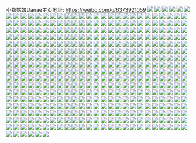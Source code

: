 小郑姑娘Danae主页地址: https://weibo.com/u/6373921059 
![](https://wx4.sinaimg.cn/mw2000/006Xmk2nly1h94altnnk6j30sx1fen6v.jpg) 
![](https://wx4.sinaimg.cn/mw2000/006Xmk2nly1h94altxwboj31hc0u07ed.jpg) 
![](https://wx4.sinaimg.cn/mw2000/006Xmk2nly1h94am2ehm4j30u0140n7c.jpg) 
![](https://wx4.sinaimg.cn/mw2000/006Xmk2nly1h9021t7dh3j31400u0aiu.jpg) 
![](https://wx4.sinaimg.cn/mw2000/006Xmk2nly1h9021td1xvj312i0mkq83.jpg) 
![](https://wx4.sinaimg.cn/mw2000/006Xmk2nly1h9021squ26j30zt0qgwjo.jpg) 
![](https://wx4.sinaimg.cn/mw2000/006Xmk2nly1h9021tl89nj31cp0t8tm7.jpg) 
![](https://wx4.sinaimg.cn/mw2000/006Xmk2nly1h9021ts7t2j30zp0sdn6p.jpg) 
![](https://wx4.sinaimg.cn/mw2000/006Xmk2nly1h901y9jbvuj30pd0q6q6w.jpg) 
![](https://wx4.sinaimg.cn/mw2000/006Xmk2nly1h8yqkj5pebj31910u0n2t.jpg) 
![](https://wx4.sinaimg.cn/mw2000/006Xmk2nly1h8utqzl8t6j31400u00x4.jpg) 
![](https://wx4.sinaimg.cn/mw2000/006Xmk2nly1h8utqzq8xkj31400u0djc.jpg) 
![](https://wx4.sinaimg.cn/mw2000/006Xmk2nly1h8utqzd5dfj30u0140qdk.jpg) 
![](https://wx4.sinaimg.cn/mw2000/006Xmk2nly1h8utqzwhbkj310r0rwjxy.jpg) 
![](https://wx4.sinaimg.cn/mw2000/006Xmk2nly1h8utr080r6j30wm0tywka.jpg) 
![](https://wx4.sinaimg.cn/mw2000/006Xmk2nly1h8utrb387yj30sy1fg45k.jpg) 
![](https://wx4.sinaimg.cn/mw2000/006Xmk2nly1h8r0ta6knwj31400u0ti8.jpg) 
![](https://wx4.sinaimg.cn/mw2000/006Xmk2nly1h8r0u1zl2cj313z0u0q8d.jpg) 
![](https://wx4.sinaimg.cn/mw2000/006Xmk2nly1h8r0u9dymfj31400u0wl6.jpg) 
![](https://wx4.sinaimg.cn/mw2000/006Xmk2nly1h8r0tolgvdj31400u0wn5.jpg) 
![](https://wx4.sinaimg.cn/mw2000/006Xmk2nly1h8iqrb5ibbj30u01sxgrs.jpg) 
![](https://wx4.sinaimg.cn/mw2000/006Xmk2nly1h8iag3qyisj31400u0dmu.jpg) 
![](https://wx4.sinaimg.cn/mw2000/006Xmk2nly1h8iajh0xfjj31400u07bp.jpg) 
![](https://wx4.sinaimg.cn/mw2000/006Xmk2nly1h8iag4amqhj30u0140n2l.jpg) 
![](https://wx4.sinaimg.cn/mw2000/006Xmk2nly1h8iajgqoe7j313z0u045m.jpg) 
![](https://wx4.sinaimg.cn/mw2000/006Xmk2nly1h8iajh6pijj30u01400y2.jpg) 
![](https://wx4.sinaimg.cn/mw2000/006Xmk2nly1h8iajhcxn3j31400u0n5f.jpg) 
![](https://wx4.sinaimg.cn/mw2000/006Xmk2nly1h8glauq04xj31400u0gqw.jpg) 
![](https://wx4.sinaimg.cn/mw2000/006Xmk2nly1h8glav8drcj31400u0q9a.jpg) 
![](https://wx4.sinaimg.cn/mw2000/006Xmk2nly1h8glaux42sj31400u0dnq.jpg) 
![](https://wx4.sinaimg.cn/mw2000/006Xmk2nly1h8glauic0pj30u0193tkz.jpg) 
![](https://wx4.sinaimg.cn/mw2000/006Xmk2nly1h8glavhopqj31400u07bj.jpg) 
![](https://wx4.sinaimg.cn/mw2000/006Xmk2nly1h8glbpg3zij31400u07ac.jpg) 
![](https://wx4.sinaimg.cn/mw2000/006Xmk2nly1h8glbp7rghj31400u0n5f.jpg) 
![](https://wx4.sinaimg.cn/mw2000/006Xmk2ngy1h8aqdbasabj30u014nam7.jpg) 
![](https://wx4.sinaimg.cn/mw2000/006Xmk2ngy1h8aqd9u7qvj30u017vn6f.jpg) 
![](https://wx4.sinaimg.cn/mw2000/006Xmk2ngy1h8aqd8qp2cj30u013bjyn.jpg) 
![](https://wx4.sinaimg.cn/mw2000/006Xmk2ngy1h8aqdapgevj30u017xka9.jpg) 
![](https://wx4.sinaimg.cn/mw2000/006Xmk2ngy1h8aqd9anlqj30u0169tkh.jpg) 
![](https://wx4.sinaimg.cn/mw2000/006Xmk2ngy1h89lmpacbrj31400u0wmv.jpg) 
![](https://wx4.sinaimg.cn/mw2000/006Xmk2ngy1h89lmq5ri0j30u0140qaj.jpg) 
![](https://wx4.sinaimg.cn/mw2000/006Xmk2ngy1h89lvk0g7zj31400u0n61.jpg) 
![](https://wx4.sinaimg.cn/mw2000/006Xmk2ngy1h89lvjcjevj31400u0guy.jpg) 
![](https://wx4.sinaimg.cn/mw2000/006Xmk2ngy1h89lvko01oj30u0140q87.jpg) 
![](https://wx4.sinaimg.cn/mw2000/006Xmk2ngy1h89lvlaf2vj31400u0teu.jpg) 
![](https://wx4.sinaimg.cn/mw2000/006Xmk2ngy1h89lmoe5qrj31400u0guu.jpg) 
![](https://wx4.sinaimg.cn/mw2000/006Xmk2ngy1h89lvzu1gfj30u01sxqfr.jpg) 
![](https://wx4.sinaimg.cn/mw2000/006Xmk2ngy1h89lvluer4j31400u0tee.jpg) 
![](https://wx4.sinaimg.cn/mw2000/006Xmk2nly1h848qx4zo3j31400u0tkf.jpg) 
![](https://wx4.sinaimg.cn/mw2000/006Xmk2nly1h848psfqyxj31400u0169.jpg) 
![](https://wx4.sinaimg.cn/mw2000/006Xmk2nly1h848iyoibcj30u218cdl2.jpg) 
![](https://wx4.sinaimg.cn/mw2000/006Xmk2nly1h848kpvdbaj30u0140wmm.jpg) 
![](https://wx4.sinaimg.cn/mw2000/006Xmk2nly1h848mh1b4oj31400u011l.jpg) 
![](https://wx4.sinaimg.cn/mw2000/006Xmk2nly1h848p1uv96j30u00yy13n.jpg) 
![](https://wx4.sinaimg.cn/mw2000/006Xmk2nly1h848oj0qz8j30u0140gyt.jpg) 
![](https://wx4.sinaimg.cn/mw2000/006Xmk2nly1h848psmyuoj30u01hctnv.jpg) 
![](https://wx4.sinaimg.cn/mw2000/006Xmk2nly1h835jxq68yj30u0140qeb.jpg) 
![](https://wx4.sinaimg.cn/mw2000/006Xmk2nly1h835n6tzmej31400u0dri.jpg) 
![](https://wx4.sinaimg.cn/mw2000/006Xmk2nly1h835n6j8h9j30u01407f7.jpg) 
![](https://wx4.sinaimg.cn/mw2000/006Xmk2nly1h835n7cyusj30u0140n8q.jpg) 
![](https://wx4.sinaimg.cn/mw2000/006Xmk2nly1h835pf0g8nj30u01sxjy9.jpg) 
![](https://wx4.sinaimg.cn/mw2000/006Xmk2nly1h82522xe4bj31400u0qb8.jpg) 
![](https://wx4.sinaimg.cn/mw2000/006Xmk2nly1h82523g6byj31400u047p.jpg) 
![](https://wx4.sinaimg.cn/mw2000/006Xmk2nly1h81idutsg9j33402c0b2e.jpg) 
![](https://wx4.sinaimg.cn/mw2000/006Xmk2nly1h81idwuh7qj32c0340qv7.jpg) 
![](https://wx4.sinaimg.cn/mw2000/006Xmk2nly1h81idyvzwmj32b035sb2b.jpg) 
![](https://wx4.sinaimg.cn/mw2000/006Xmk2nly1h81ie0lb4tj320c2xtqv6.jpg) 
![](https://wx4.sinaimg.cn/mw2000/006Xmk2nly1h7srfmp974j30k00zk424.jpg) 
![](https://wx4.sinaimg.cn/mw2000/006Xmk2nly1h7srh9ni2kj30qx12ddjt.jpg) 
![](https://wx4.sinaimg.cn/mw2000/006Xmk2nly1h7srhnxck0j31400u0106.jpg) 
![](https://wx4.sinaimg.cn/mw2000/006Xmk2nly1h7sriteo15j30tt0xwguw.jpg) 
![](https://wx4.sinaimg.cn/mw2000/006Xmk2nly1h7lthmrwq0j31840yndr3.jpg) 
![](https://wx4.sinaimg.cn/mw2000/006Xmk2nly1h7lthpf11qj31pe1nmqv6.jpg) 
![](https://wx4.sinaimg.cn/mw2000/006Xmk2nly1h7lthm9auaj30t51fun6y.jpg) 
![](https://wx4.sinaimg.cn/mw2000/006Xmk2nly1h5qu98jvxnj31be0zkwkd.jpg) 
![](https://wx4.sinaimg.cn/mw2000/006Xmk2nly1h5qu92nw40j30ox0win5s.jpg) 
![](https://wx4.sinaimg.cn/mw2000/006Xmk2nly1h5mp00wluwj30sg2hd7wh.jpg) 
![](https://wx4.sinaimg.cn/mw2000/006Xmk2nly1h5736ui3y6j321j2bk7wi.jpg) 
![](https://wx4.sinaimg.cn/mw2000/006Xmk2nly1h5736yei7sj32bc334x6q.jpg) 
![](https://wx4.sinaimg.cn/mw2000/006Xmk2nly1h5736z7vyfj31w02iokjl.jpg) 
![](https://wx4.sinaimg.cn/mw2000/006Xmk2nly1h5736wf9v3j32801o0b2a.jpg) 
![](https://wx4.sinaimg.cn/mw2000/006Xmk2nly1h5418oai55j30u0140n79.jpg) 
![](https://wx4.sinaimg.cn/mw2000/006Xmk2nly1h32al8jea7j31o02yokjl.jpg) 
![](https://wx4.sinaimg.cn/mw2000/006Xmk2nly1h1uydtqtwgj30u011g7fq.jpg) 
![](https://wx4.sinaimg.cn/mw2000/006Xmk2nly1h1mq7va61cj30wi1yc4qp.jpg) 
![](https://wx4.sinaimg.cn/mw2000/006Xmk2nly1h1mq7xygluj30wi1yc1gn.jpg) 
![](https://wx4.sinaimg.cn/mw2000/006Xmk2nly1h1mq7wknzmj33402c0npf.jpg) 
![](https://wx4.sinaimg.cn/mw2000/006Xmk2nly1h0e8f9vjwsj30u01hckeo.jpg) 
![](https://wx4.sinaimg.cn/mw2000/006Xmk2nly1gz3x4opj9kj32bz1qznpd.jpg) 
![](https://wx4.sinaimg.cn/mw2000/006Xmk2nly1gz3x4rf5onj32bz1qzx6p.jpg) 
![](https://wx4.sinaimg.cn/mw2000/006Xmk2nly1gx92jaw0joj31400u0gue.jpg) 
![](https://wx4.sinaimg.cn/mw2000/006Xmk2nly1gx0bj9uvfij31400u0k2w.jpg) 
![](https://wx4.sinaimg.cn/mw2000/006Xmk2nly1gw5zllnd0tj30u014011y.jpg) 
![](https://wx4.sinaimg.cn/mw2000/006Xmk2nly1gv6q06vt7uj60qo1qwn3p02.jpg) 
![](https://wx4.sinaimg.cn/mw2000/006Xmk2nly1gv3a7juqchj62tc2401kz02.jpg) 
![](https://wx4.sinaimg.cn/mw2000/006Xmk2nly1gu5f7ybbizj32tc20n7wh.jpg) 
![](https://wx4.sinaimg.cn/mw2000/006Xmk2nly1gtv11c2sx1j30u0190jv7.jpg) 
![](https://wx4.sinaimg.cn/mw2000/006Xmk2nly1gtv11cwd2tj30u0190teb.jpg) 
![](https://wx4.sinaimg.cn/mw2000/006Xmk2nly1gtv11dkhw7j30u0190tbh.jpg) 
![](https://wx4.sinaimg.cn/mw2000/006Xmk2nly1gtv11e92n6j30u01900w4.jpg) 
![](https://wx4.sinaimg.cn/mw2000/006Xmk2nly1gthu9g1b5zj31400u043x.jpg) 
![](https://wx4.sinaimg.cn/mw2000/006Xmk2nly1gt5isdrvd5j31hc0on0y0.jpg) 
![](https://wx4.sinaimg.cn/mw2000/006Xmk2nly1gt1ohcmaefj32o03k07wk.jpg) 
![](https://wx4.sinaimg.cn/mw2000/006Xmk2nly1gt1oh78umsj30u01t0gp7.jpg) 
![](https://wx4.sinaimg.cn/mw2000/006Xmk2nly1gt1oh6w24yj31400u00ve.jpg) 
![](https://wx4.sinaimg.cn/mw2000/006Xmk2nly1gt1oh6j2i2j31400u042p.jpg) 
![](https://wx4.sinaimg.cn/mw2000/006Xmk2nly1gt0zal594ej32tc2401kx.jpg) 
![](https://wx4.sinaimg.cn/mw2000/006Xmk2nly1gt0zak0zfsj31400u0woi.jpg) 
![](https://wx4.sinaimg.cn/mw2000/006Xmk2nly1gt0zaj6tycj32tc240npd.jpg) 
![](https://wx4.sinaimg.cn/mw2000/006Xmk2nly1gt0zah4u6pj32tc2401ky.jpg) 
![](https://wx4.sinaimg.cn/mw2000/006Xmk2nly1gs31bw4q6pj30nd0v444r.jpg) 
![](https://wx4.sinaimg.cn/mw2000/006Xmk2nly1grvnwummvij30u0140tep.jpg) 
![](https://wx4.sinaimg.cn/mw2000/006Xmk2nly1grrgvd4ifpj32tc240b2b.jpg) 
![](https://wx4.sinaimg.cn/mw2000/006Xmk2nly1grrgvgrb44j32tc240e82.jpg) 
![](https://wx4.sinaimg.cn/mw2000/006Xmk2nly1grrgveo66gj32tc2404qq.jpg) 
![](https://wx4.sinaimg.cn/mw2000/006Xmk2nly1grrgvj929lj32tc240x6p.jpg) 
![](https://wx4.sinaimg.cn/mw2000/006Xmk2nly1groxv0vi7wj30wy0skgnn.jpg) 
![](https://wx4.sinaimg.cn/mw2000/006Xmk2nly1grhkletojhj31400u0afa.jpg) 
![](https://wx4.sinaimg.cn/mw2000/006Xmk2nly1grhklfhwulj31400u07cm.jpg) 
![](https://wx4.sinaimg.cn/mw2000/006Xmk2nly1grhklg9c7ij31400u0ail.jpg) 
![](https://wx4.sinaimg.cn/mw2000/006Xmk2nly1grhklhagylj31400u0q9b.jpg) 
![](https://wx4.sinaimg.cn/mw2000/006Xmk2nly1grhkligbijj31400u0ahp.jpg) 
![](https://wx4.sinaimg.cn/mw2000/006Xmk2nly1grhkljni5ij31400u0na6.jpg) 
![](https://wx4.sinaimg.cn/mw2000/006Xmk2nly1grhklkhb92j31400u0q69.jpg) 
![](https://wx4.sinaimg.cn/mw2000/006Xmk2nly1grhkllj88qj31400u00zz.jpg) 
![](https://wx4.sinaimg.cn/mw2000/006Xmk2nly1grhklmg8fzj30u01400yj.jpg) 
![](https://wx4.sinaimg.cn/mw2000/006Xmk2nly1gqwnln1692j314p0u0di8.jpg) 
![](https://wx4.sinaimg.cn/mw2000/006Xmk2nly1gqwnlm47htj31400u07e5.jpg) 
![](https://wx4.sinaimg.cn/mw2000/006Xmk2nly1gqwnlnfk4oj31400u0aeg.jpg) 
![](https://wx4.sinaimg.cn/mw2000/006Xmk2nly1gqwnlnuh7kj31kd0u0n7y.jpg) 
![](https://wx4.sinaimg.cn/mw2000/006Xmk2nly1gqwnlmq5jlj31400u0tk7.jpg) 
![](https://wx4.sinaimg.cn/mw2000/006Xmk2nly1gqwnloxb7gj31400u0q6z.jpg) 
![](https://wx4.sinaimg.cn/mw2000/006Xmk2nly1gqwnlo5fwzj31js0rytfz.jpg) 
![](https://wx4.sinaimg.cn/mw2000/006Xmk2nly1gqwnlpok7cj31400u0qde.jpg) 
![](https://wx4.sinaimg.cn/mw2000/006Xmk2nly1gqwnlogrkkj316o0u0nd3.jpg) 
![](https://wx4.sinaimg.cn/mw2000/006Xmk2nly1gqr39zzcm9j32402tc7wi.jpg) 
![](https://wx4.sinaimg.cn/mw2000/006Xmk2nly1gqfvne3a8ej31900u041v.jpg) 
![](https://wx4.sinaimg.cn/mw2000/006Xmk2nly1gqfvnfydybj31900u041r.jpg) 
![](https://wx4.sinaimg.cn/mw2000/006Xmk2nly1gqfvnhrzh0j31900u00wt.jpg) 
![](https://wx4.sinaimg.cn/mw2000/006Xmk2nly1gqfvnjec9lj31900u0q76.jpg) 
![](https://wx4.sinaimg.cn/mw2000/006Xmk2nly1gqfvnl4ecxj31900u0n1x.jpg) 
![](https://wx4.sinaimg.cn/mw2000/006Xmk2nly1gqfvnmj1lzj31900u0wij.jpg) 
![](https://wx4.sinaimg.cn/mw2000/006Xmk2nly1gqfvo0049oj31900u0n1g.jpg) 
![](https://wx4.sinaimg.cn/mw2000/006Xmk2nly1gqfvnnzcgwj31900u0427.jpg) 
![](https://wx4.sinaimg.cn/mw2000/006Xmk2nly1gqfvnpmzddj31900u0gpe.jpg) 
![](https://wx4.sinaimg.cn/mw2000/006Xmk2nly1gq6tdnygcxj31400u0dj2.jpg) 
![](https://wx4.sinaimg.cn/mw2000/006Xmk2nly1gpnj82055wj32402tcqv9.jpg) 
![](https://wx4.sinaimg.cn/mw2000/006Xmk2nly1gowc25ybgkj30u0140k4m.jpg) 
![](https://wx4.sinaimg.cn/mw2000/006Xmk2nly1gorojnn03hj31400u07ik.jpg) 
![](https://wx4.sinaimg.cn/mw2000/006Xmk2ngy1gok9bx4ivzj32tc240b2a.jpg) 
![](https://wx4.sinaimg.cn/mw2000/006Xmk2ngy1gok9byuzzsj33k02o0u0z.jpg) 
![](https://wx4.sinaimg.cn/mw2000/006Xmk2ngy1gok9bvw9ycj30u0140wvs.jpg) 
![](https://wx4.sinaimg.cn/mw2000/006Xmk2ngy1gok9c0kqbej32o03k01kz.jpg) 
![](https://wx4.sinaimg.cn/mw2000/006Xmk2nly1goazqu5cfnj30m80sl77y.jpg) 
![](https://wx4.sinaimg.cn/mw2000/006Xmk2nly1goazquisucj30m80slq77.jpg) 
![](https://wx4.sinaimg.cn/mw2000/006Xmk2nly1goazquvulfj30m80sl78e.jpg) 
![](https://wx4.sinaimg.cn/mw2000/006Xmk2nly1goazqv78n1j30m80sltd0.jpg) 
![](https://wx4.sinaimg.cn/mw2000/006Xmk2nly1goazqvjrqsj30m80sl0x9.jpg) 
![](https://wx4.sinaimg.cn/mw2000/006Xmk2nly1goazqvvhhlj30m80sldkk.jpg) 
![](https://wx4.sinaimg.cn/mw2000/006Xmk2nly1goazqw96qej30m80sl0xh.jpg) 
![](https://wx4.sinaimg.cn/mw2000/006Xmk2nly1goazqwlhsjj30m80sldjz.jpg) 
![](https://wx4.sinaimg.cn/mw2000/006Xmk2nly1goazqwxh6rj30m80sljvh.jpg) 
![](https://wx4.sinaimg.cn/mw2000/006Xmk2nly1go3my1do0bj30u01400x1.jpg) 
![](https://wx4.sinaimg.cn/mw2000/006Xmk2nly1go3my2a4hnj30u0140ai6.jpg) 
![](https://wx4.sinaimg.cn/mw2000/006Xmk2nly1go3my2m3xjj30u0140win.jpg) 
![](https://wx4.sinaimg.cn/mw2000/006Xmk2nly1go3my381upj31400u0djm.jpg) 
![](https://wx4.sinaimg.cn/mw2000/006Xmk2nly1go3my5btmtj30ym0u0ju3.jpg) 
![](https://wx4.sinaimg.cn/mw2000/006Xmk2nly1go3n0aq9l8j31400u0wiu.jpg) 
![](https://wx4.sinaimg.cn/mw2000/006Xmk2nly1go3mz4bz2aj31400u0grd.jpg) 
![](https://wx4.sinaimg.cn/mw2000/006Xmk2nly1go3mydbvlqj30qo0i0413.jpg) 
![](https://wx4.sinaimg.cn/mw2000/006Xmk2nly1go3mzh7t8qj31400u0gs7.jpg) 
![](https://wx4.sinaimg.cn/mw2000/006Xmk2nly1go03el93krj32tc240x6s.jpg) 
![](https://wx4.sinaimg.cn/mw2000/006Xmk2nly1go03ejoonnj30go0m8js2.jpg) 
![](https://wx4.sinaimg.cn/mw2000/006Xmk2nly1go03ej2muuj32tc240x6q.jpg) 
![](https://wx4.sinaimg.cn/mw2000/006Xmk2nly1go03ejj47gj30m80ci0ts.jpg) 
![](https://wx4.sinaimg.cn/mw2000/006Xmk2nly1gnqd7tpi28j31hc0u07af.jpg) 
![](https://wx4.sinaimg.cn/mw2000/006Xmk2nly1gnqd7rxizsj30u0140jwt.jpg) 
![](https://wx4.sinaimg.cn/mw2000/006Xmk2nly1gnqd7solupj31hc0u0qbj.jpg) 
![](https://wx4.sinaimg.cn/mw2000/006Xmk2nly1gnqd7td5gaj31hc0u0n59.jpg) 
![](https://wx4.sinaimg.cn/mw2000/006Xmk2nly1gnqd7u5d1fj30u0140dj4.jpg) 
![](https://wx4.sinaimg.cn/mw2000/006Xmk2nly1gnqd7s8zt1j31400u00x1.jpg) 
![](https://wx4.sinaimg.cn/mw2000/006Xmk2nly1gnlj5xjoqgj31400u0jtm.jpg) 
![](https://wx4.sinaimg.cn/mw2000/006Xmk2nly1gnlj5tk5ahj31400u078z.jpg) 
![](https://wx4.sinaimg.cn/mw2000/006Xmk2nly1gnlj5u6j6dj31400u0td8.jpg) 
![](https://wx4.sinaimg.cn/mw2000/006Xmk2nly1gnlj5upe5oj31400u0n05.jpg) 
![](https://wx4.sinaimg.cn/mw2000/006Xmk2nly1gnlj5v7qz0j31400u078q.jpg) 
![](https://wx4.sinaimg.cn/mw2000/006Xmk2nly1gnlj5vnwm2j31400u0di5.jpg) 
![](https://wx4.sinaimg.cn/mw2000/006Xmk2nly1gnlj5w3uu7j31400u0n09.jpg) 
![](https://wx4.sinaimg.cn/mw2000/006Xmk2nly1gnlj5wl83dj31400u0mzt.jpg) 
![](https://wx4.sinaimg.cn/mw2000/006Xmk2nly1gnlj5x18xfj31400u0jt2.jpg) 
![](https://wx4.sinaimg.cn/mw2000/006Xmk2nly1gnhdhhcy31j31400u0n0p.jpg) 
![](https://wx4.sinaimg.cn/mw2000/006Xmk2nly1gnhdhhyin9j31400u0ahx.jpg) 
![](https://wx4.sinaimg.cn/mw2000/006Xmk2nly1gnhdhgxtgsj31400u045v.jpg) 
![](https://wx4.sinaimg.cn/mw2000/006Xmk2nly1gnhdhidzr4j30u0140q6h.jpg) 
![](https://wx4.sinaimg.cn/mw2000/006Xmk2nly1gnfa0tlrpej30u0140tfj.jpg) 
![](https://wx4.sinaimg.cn/mw2000/006Xmk2nly1gnfa0u8g2fj30u0190dl1.jpg) 
![](https://wx4.sinaimg.cn/mw2000/006Xmk2nly1gnfa0uyffij31400u0tdh.jpg) 
![](https://wx4.sinaimg.cn/mw2000/006Xmk2nly1gnfa0vbau5j30jg0o3jte.jpg) 
![](https://wx4.sinaimg.cn/mw2000/006Xmk2nly1gnfa0w4zmhj31hc0onjy9.jpg) 
![](https://wx4.sinaimg.cn/mw2000/006Xmk2nly1gnfa0x300yj30u0190wk3.jpg) 
![](https://wx4.sinaimg.cn/mw2000/006Xmk2nly1gmd8s4bnv0j30on1hcke4.jpg) 
![](https://wx4.sinaimg.cn/mw2000/006Xmk2nly1gmd8sai1nkj30qo1a3go3.jpg) 
![](https://wx4.sinaimg.cn/mw2000/006Xmk2nly1gm8151l3btj30u011rack.jpg) 
![](https://wx4.sinaimg.cn/mw2000/006Xmk2nly1gm8155tt13j32tc2404qt.jpg) 
![](https://wx4.sinaimg.cn/mw2000/006Xmk2nly1gm8153r7qbj31w02io7wj.jpg) 
![](https://wx4.sinaimg.cn/mw2000/006Xmk2nly1gm8154ptxcj327c1gykjl.jpg) 
![](https://wx4.sinaimg.cn/mw2000/006Xmk2nly1gm8151pjaij30gs0gr0up.jpg) 
![](https://wx4.sinaimg.cn/mw2000/006Xmk2nly1gm81569uwrj31hc0u0ack.jpg) 
![](https://wx4.sinaimg.cn/mw2000/006Xmk2nly1gm8152hnbsj32tc2407wj.jpg) 
![](https://wx4.sinaimg.cn/mw2000/006Xmk2nly1gm815725ozj32io1w07wj.jpg) 
![](https://wx4.sinaimg.cn/mw2000/006Xmk2nly1gm815hv618j32402tc1ky.jpg) 
![](https://wx4.sinaimg.cn/mw2000/006Xmk2nly1glmkw4f0a3j31400u0tcm.jpg) 
![](https://wx4.sinaimg.cn/mw2000/006Xmk2nly1glmkw3bgx7j30on1hc7ci.jpg) 
![](https://wx4.sinaimg.cn/mw2000/006Xmk2nly1glmkw5nog2j31400u0qc5.jpg) 
![](https://wx4.sinaimg.cn/mw2000/006Xmk2nly1glmkw1xjicj318y0u0wh3.jpg) 
![](https://wx4.sinaimg.cn/mw2000/006Xmk2nly1glmkw3yeclj318y0u07ao.jpg) 
![](https://wx4.sinaimg.cn/mw2000/006Xmk2nly1glmkw1d5rij31900u00w1.jpg) 
![](https://wx4.sinaimg.cn/mw2000/006Xmk2nly1glmkw2w6lgj315q0u0q8l.jpg) 
![](https://wx4.sinaimg.cn/mw2000/006Xmk2nly1glmkw0h57kj30u01t0gpw.jpg) 
![](https://wx4.sinaimg.cn/mw2000/006Xmk2nly1glmkw034nbj30u01t0n23.jpg) 
![](https://wx4.sinaimg.cn/mw2000/006Xmk2nly1glb1pzudg6j31400u07b4.jpg) 
![](https://wx4.sinaimg.cn/mw2000/006Xmk2nly1glb1ru7xabj30u01t0ac8.jpg) 
![](https://wx4.sinaimg.cn/mw2000/006Xmk2nly1glb1q0kcbrj30u01407cs.jpg) 
![](https://wx4.sinaimg.cn/mw2000/006Xmk2nly1glb1q1yl5rj30u0140ae2.jpg) 
![](https://wx4.sinaimg.cn/mw2000/006Xmk2nly1glb1sq1owrj30m80cita0.jpg) 
![](https://wx4.sinaimg.cn/mw2000/006Xmk2nly1glb1q2f3a4j30on1hcjxn.jpg) 
![](https://wx4.sinaimg.cn/mw2000/006Xmk2nly1gkunwyljlqj31400u0417.jpg) 
![](https://wx4.sinaimg.cn/mw2000/006Xmk2nly1gkunx0bh8sj31400u0tcs.jpg) 
![](https://wx4.sinaimg.cn/mw2000/006Xmk2nly1gkunwz1npwj31400u0di6.jpg) 
![](https://wx4.sinaimg.cn/mw2000/006Xmk2nly1gkunwze0kyj31400u0mzr.jpg) 
![](https://wx4.sinaimg.cn/mw2000/006Xmk2nly1gkunx0zcgej31400u045f.jpg) 
![](https://wx4.sinaimg.cn/mw2000/006Xmk2nly1gkunwzrvsaj31400u0jud.jpg) 
![](https://wx4.sinaimg.cn/mw2000/006Xmk2nly1gkkibnye89j30u01t0gnd.jpg) 
![](https://wx4.sinaimg.cn/mw2000/006Xmk2nly1gkh2puta82j30m80godh0.jpg) 
![](https://wx4.sinaimg.cn/mw2000/006Xmk2nly1gkh2pvrixqj30m80gojrz.jpg) 
![](https://wx4.sinaimg.cn/mw2000/006Xmk2nly1gkh2pvl30kj30ci0m80te.jpg) 
![](https://wx4.sinaimg.cn/mw2000/006Xmk2nly1gkh2pv0g3kj30m80go0tg.jpg) 
![](https://wx4.sinaimg.cn/mw2000/006Xmk2nly1gkh2pxee6rj32io1w07wj.jpg) 
![](https://wx4.sinaimg.cn/mw2000/006Xmk2nly1gkh2pwm4cmj30m80got9j.jpg) 
![](https://wx4.sinaimg.cn/mw2000/006Xmk2nly1gkh2pqil8sj30xr1907my.jpg) 
![](https://wx4.sinaimg.cn/mw2000/006Xmk2nly1gkh2prubj2j32tc240npe.jpg) 
![](https://wx4.sinaimg.cn/mw2000/006Xmk2nly1gkh2psdz01j3190190wyd.jpg) 
![](https://wx4.sinaimg.cn/mw2000/006Xmk2nly1gk7t4jncx8j31400u078r.jpg) 
![](https://wx4.sinaimg.cn/mw2000/006Xmk2nly1gk35ow0qvcj31400u0wki.jpg) 
![](https://wx4.sinaimg.cn/mw2000/006Xmk2nly1gk35owk2utj31400u0jwj.jpg) 
![](https://wx4.sinaimg.cn/mw2000/006Xmk2nly1gk35ox3q9vj31400u042o.jpg) 
![](https://wx4.sinaimg.cn/mw2000/006Xmk2nly1gk1zui608qj31900u0tjf.jpg) 
![](https://wx4.sinaimg.cn/mw2000/006Xmk2nly1gk1zumhvndj31400u0k0j.jpg) 
![](https://wx4.sinaimg.cn/mw2000/006Xmk2nly1gk1zuil6sfj31900u07ex.jpg) 
![](https://wx4.sinaimg.cn/mw2000/006Xmk2nly1gk1zuj8ck0j31ci0u047i.jpg) 
![](https://wx4.sinaimg.cn/mw2000/006Xmk2nly1gk1zuk131fj31400u0n4g.jpg) 
![](https://wx4.sinaimg.cn/mw2000/006Xmk2nly1gk1zujmhd8j31400u0the.jpg) 
![](https://wx4.sinaimg.cn/mw2000/006Xmk2nly1gk1zukmoz4j31400u0n4w.jpg) 
![](https://wx4.sinaimg.cn/mw2000/006Xmk2nly1gk1zul649zj31400u0n45.jpg) 
![](https://wx4.sinaimg.cn/mw2000/006Xmk2nly1gk1zulpaeaj31400u0jz4.jpg) 
![](https://wx4.sinaimg.cn/mw2000/006Xmk2nly1gjxdmnqd0mj31400u0dmj.jpg) 
![](https://wx4.sinaimg.cn/mw2000/006Xmk2nly1gjxdmm9r32j316d0u042q.jpg) 
![](https://wx4.sinaimg.cn/mw2000/006Xmk2nly1gjxdmlpooqj31900u0gua.jpg) 
![](https://wx4.sinaimg.cn/mw2000/006Xmk2nly1gjxdmxieohj31400u0q6p.jpg) 
![](https://wx4.sinaimg.cn/mw2000/006Xmk2nly1gjxdn0t2f5j30go0m8dgo.jpg) 
![](https://wx4.sinaimg.cn/mw2000/006Xmk2nly1gjxdmy0sc3j31400u0jvp.jpg) 
![](https://wx4.sinaimg.cn/mw2000/006Xmk2nly1gjxdmq9yt3j30u01400zl.jpg) 
![](https://wx4.sinaimg.cn/mw2000/006Xmk2nly1gjxdmwxnz9j30u0140q94.jpg) 
![](https://wx4.sinaimg.cn/mw2000/006Xmk2nly1gjxdmzubr5j31hc0onq7l.jpg) 
![](https://wx4.sinaimg.cn/mw2000/006Xmk2nly1gjv1wp7nboj31400u042j.jpg) 
![](https://wx4.sinaimg.cn/mw2000/006Xmk2nly1gjv1wij3xpj313i0u00xg.jpg) 
![](https://wx4.sinaimg.cn/mw2000/006Xmk2nly1gjv1wop5pyj31400u0dkr.jpg) 
![](https://wx4.sinaimg.cn/mw2000/006Xmk2nly1gjv1wgdnz7j31400u0q76.jpg) 
![](https://wx4.sinaimg.cn/mw2000/006Xmk2nly1gjv1whd88mj31400u0woj.jpg) 
![](https://wx4.sinaimg.cn/mw2000/006Xmk2nly1gjv1whyrkbj31hc0onn4m.jpg) 
![](https://wx4.sinaimg.cn/mw2000/006Xmk2nly1gjv1wj42qtj31400u0gqx.jpg) 
![](https://wx4.sinaimg.cn/mw2000/006Xmk2nly1gjv1wk9yn4j31400u0afq.jpg) 
![](https://wx4.sinaimg.cn/mw2000/006Xmk2nly1gjv1wlshgwj31400u0wk1.jpg) 
![](https://wx4.sinaimg.cn/mw2000/006Xmk2nly1gjud3ckeqxj31400u0dn5.jpg) 
![](https://wx4.sinaimg.cn/mw2000/006Xmk2nly1gjud3g1e2cj31400u0ai5.jpg) 
![](https://wx4.sinaimg.cn/mw2000/006Xmk2nly1gjud3a0z8ij31400u043k.jpg) 
![](https://wx4.sinaimg.cn/mw2000/006Xmk2nly1gjud37vj4kj30u014078o.jpg) 
![](https://wx4.sinaimg.cn/mw2000/006Xmk2nly1gjryde02jsj30u014041y.jpg) 
![](https://wx4.sinaimg.cn/mw2000/006Xmk2nly1gjkkrou5iej31400u078j.jpg) 
![](https://wx4.sinaimg.cn/mw2000/006Xmk2nly1gjkkro6phmj30u0140te6.jpg) 
![](https://wx4.sinaimg.cn/mw2000/006Xmk2nly1gje657opmej30u0140q6u.jpg) 
![](https://wx4.sinaimg.cn/mw2000/006Xmk2nly1gje656cquuj30u01400w8.jpg) 
![](https://wx4.sinaimg.cn/mw2000/006Xmk2nly1gjck5hv869j32tc2401kz.jpg) 
![](https://wx4.sinaimg.cn/mw2000/006Xmk2nly1gjck5yybkgj32tc240qv7.jpg) 
![](https://wx4.sinaimg.cn/mw2000/006Xmk2nly1gjck6fdi2oj32402tce83.jpg) 
![](https://wx4.sinaimg.cn/mw2000/006Xmk2nly1gjck6x7m8jj31w02iox6q.jpg) 
![](https://wx4.sinaimg.cn/mw2000/006Xmk2nly1gjck88mwrij32tc240u0y.jpg) 
![](https://wx4.sinaimg.cn/mw2000/006Xmk2nly1gjck7c4kukj32io1w07wj.jpg) 
![](https://wx4.sinaimg.cn/mw2000/006Xmk2nly1gjckdlxtqrj31w02ionpe.jpg) 
![](https://wx4.sinaimg.cn/mw2000/006Xmk2nly1gjck7vmc2sj32tc240qv5.jpg) 
![](https://wx4.sinaimg.cn/mw2000/006Xmk2nly1gjck7nftl0j31w02iohdu.jpg) 
![](https://wx4.sinaimg.cn/mw2000/006Xmk2nly1gja66wrpctj31400u0jwb.jpg) 
![](https://wx4.sinaimg.cn/mw2000/006Xmk2nly1gja66ycwhsj31400u0gpi.jpg) 
![](https://wx4.sinaimg.cn/mw2000/006Xmk2nly1gja67a3ftnj31400u00v4.jpg) 
![](https://wx4.sinaimg.cn/mw2000/006Xmk2nly1gja67083dcj30qo0v1tc4.jpg) 
![](https://wx4.sinaimg.cn/mw2000/006Xmk2nly1gja670to5xj30u0140jx2.jpg) 
![](https://wx4.sinaimg.cn/mw2000/006Xmk2nly1gja672xijbj31400u0gqc.jpg) 
![](https://wx4.sinaimg.cn/mw2000/006Xmk2nly1gja676vii1j30u0140791.jpg) 
![](https://wx4.sinaimg.cn/mw2000/006Xmk2nly1gja674lx01j30u01400w1.jpg) 
![](https://wx4.sinaimg.cn/mw2000/006Xmk2nly1gja678tk09j30u014078a.jpg) 
![](https://wx4.sinaimg.cn/mw2000/006Xmk2nly1gj5jdp17m7j31400u00y5.jpg) 
![](https://wx4.sinaimg.cn/mw2000/006Xmk2nly1gj5je8zy8xj31400u0jxg.jpg) 
![](https://wx4.sinaimg.cn/mw2000/006Xmk2nly1gj5jfc6tn2j31400u0tdf.jpg) 
![](https://wx4.sinaimg.cn/mw2000/006Xmk2nly1gj5jfy19e3j31400u0796.jpg) 
![](https://wx4.sinaimg.cn/mw2000/006Xmk2nly1gj5jgb3gjaj31400u0tg4.jpg) 
![](https://wx4.sinaimg.cn/mw2000/006Xmk2nly1gj5jc6zwwpj31400u0afc.jpg) 
![](https://wx4.sinaimg.cn/mw2000/006Xmk2nly1gj3b0t0euhj31400u0410.jpg) 
![](https://wx4.sinaimg.cn/mw2000/006Xmk2nly1gj3b0u174kj31400u0gm8.jpg) 
![](https://wx4.sinaimg.cn/mw2000/006Xmk2nly1gj3b0xtmwjj31400u07aq.jpg) 
![](https://wx4.sinaimg.cn/mw2000/006Xmk2nly1gj3b0v3ytfj31400u0gso.jpg) 
![](https://wx4.sinaimg.cn/mw2000/006Xmk2nly1gj3b0yiwljj30u0190jsa.jpg) 
![](https://wx4.sinaimg.cn/mw2000/006Xmk2nly1gj3b0vqt22j31400u0afj.jpg) 
![](https://wx4.sinaimg.cn/mw2000/006Xmk2nly1gj3b0wcckzj31400u0tb4.jpg) 
![](https://wx4.sinaimg.cn/mw2000/006Xmk2nly1gj3b0x6kncj31400u0wgr.jpg) 
![](https://wx4.sinaimg.cn/mw2000/006Xmk2nly1gj3b0wqabgj31400u03zv.jpg) 
![](https://wx4.sinaimg.cn/mw2000/006Xmk2nly1gizg1mdg87j31900u0wl8.jpg) 
![](https://wx4.sinaimg.cn/mw2000/006Xmk2nly1gizg1olephj312f0u0wj4.jpg) 
![](https://wx4.sinaimg.cn/mw2000/006Xmk2nly1gizg1o3gjgj314l0s60zs.jpg) 
![](https://wx4.sinaimg.cn/mw2000/006Xmk2nly1gizg1p4bfej31400u0dli.jpg) 
![](https://wx4.sinaimg.cn/mw2000/006Xmk2nly1gizg1nq89fj30u00u0tf1.jpg) 
![](https://wx4.sinaimg.cn/mw2000/006Xmk2nly1gizg1q35x1j319t0u0n6l.jpg) 
![](https://wx4.sinaimg.cn/mw2000/006Xmk2nly1gizg1sm8qqj313r0u0afw.jpg) 
![](https://wx4.sinaimg.cn/mw2000/006Xmk2nly1gizg1rjbdbj317t0u0n3i.jpg) 
![](https://wx4.sinaimg.cn/mw2000/006Xmk2nly1gizg23fueaj30m80m8dix.jpg) 
![](https://wx4.sinaimg.cn/mw2000/006Xmk2nly1giwasvxzg1j31400u0447.jpg) 
![](https://wx4.sinaimg.cn/mw2000/006Xmk2nly1giwasv8yj9j30u0140jy0.jpg) 
![](https://wx4.sinaimg.cn/mw2000/006Xmk2nly1giwaswm7ldj31400u0afn.jpg) 
![](https://wx4.sinaimg.cn/mw2000/006Xmk2nly1giv6bmzbo9j30m80etmyu.jpg) 
![](https://wx4.sinaimg.cn/mw2000/006Xmk2nly1giv6bnyp1zj30y70u0tds.jpg) 
![](https://wx4.sinaimg.cn/mw2000/006Xmk2nly1giv6bneasrj30m80etgn6.jpg) 
![](https://wx4.sinaimg.cn/mw2000/006Xmk2nly1giqmccak7dj30go0m8gmd.jpg) 
![](https://wx4.sinaimg.cn/mw2000/006Xmk2nly1giqmcceujtj30go0m8t9q.jpg) 
![](https://wx4.sinaimg.cn/mw2000/006Xmk2nly1ginhxdsxh5j31400u077l.jpg) 
![](https://wx4.sinaimg.cn/mw2000/006Xmk2nly1ginhxefhsuj31400u0q99.jpg) 
![](https://wx4.sinaimg.cn/mw2000/006Xmk2nly1ginhxeyfdhj31400u00xc.jpg) 
![](https://wx4.sinaimg.cn/mw2000/006Xmk2nly1ginhxfjv3lj31400u0jxe.jpg) 
![](https://wx4.sinaimg.cn/mw2000/006Xmk2nly1ginhxg7avbj31400u0jv8.jpg) 
![](https://wx4.sinaimg.cn/mw2000/006Xmk2nly1ginhxglub0j30on1hcdjs.jpg) 
![](https://wx4.sinaimg.cn/mw2000/006Xmk2nly1gigk4pbx14j31400u0790.jpg) 
![](https://wx4.sinaimg.cn/mw2000/006Xmk2nly1giew3bgd7mj30u0140adh.jpg) 
![](https://wx4.sinaimg.cn/mw2000/006Xmk2nly1giew3cfgrej30u0140wl0.jpg) 
![](https://wx4.sinaimg.cn/mw2000/006Xmk2nly1giew3d1z43j31400u0dj9.jpg) 
![](https://wx4.sinaimg.cn/mw2000/006Xmk2nly1giew3deswcj30u012b75m.jpg) 
![](https://wx4.sinaimg.cn/mw2000/006Xmk2nly1giew39ybobj30u0140wjb.jpg) 
![](https://wx4.sinaimg.cn/mw2000/006Xmk2nly1giew3dp23hj30u00y4abj.jpg) 
![](https://wx4.sinaimg.cn/mw2000/006Xmk2nly1giew3aulavj30u0140ado.jpg) 
![](https://wx4.sinaimg.cn/mw2000/006Xmk2nly1giew3ebzzsj31400u0790.jpg) 
![](https://wx4.sinaimg.cn/mw2000/006Xmk2nly1giew4n7hk6j30u01400w0.jpg) 
![](https://wx4.sinaimg.cn/mw2000/006Xmk2nly1gidrm70yvsj31400u0425.jpg) 
![](https://wx4.sinaimg.cn/mw2000/006Xmk2nly1gidrm96dluj30u01400wf.jpg) 
![](https://wx4.sinaimg.cn/mw2000/006Xmk2nly1gidrm80r6sj31400u0tcs.jpg) 
![](https://wx4.sinaimg.cn/mw2000/006Xmk2nly1gidrmgaev5j31400u0wh1.jpg) 
![](https://wx4.sinaimg.cn/mw2000/006Xmk2nly1gidro1wahxj30zt0u0q53.jpg) 
![](https://wx4.sinaimg.cn/mw2000/006Xmk2nly1gidro5unxkj31400u0goa.jpg) 
![](https://wx4.sinaimg.cn/mw2000/006Xmk2nly1gidrm9ph0fj31400u077c.jpg) 
![](https://wx4.sinaimg.cn/mw2000/006Xmk2nly1gidrmay1m1j31400u00wu.jpg) 
![](https://wx4.sinaimg.cn/mw2000/006Xmk2nly1gidrmc6yk8j31400u0q7u.jpg) 
![](https://wx4.sinaimg.cn/mw2000/006Xmk2nly1gi94b8ud1uj30u0140wij.jpg) 
![](https://wx4.sinaimg.cn/mw2000/006Xmk2nly1gi94b835t3j30fw0m8dh1.jpg) 
![](https://wx4.sinaimg.cn/mw2000/006Xmk2nly1gi94b9zowyj31400u045s.jpg) 
![](https://wx4.sinaimg.cn/mw2000/006Xmk2nly1gi94dhx8ssj30qo0nv40c.jpg) 
![](https://wx4.sinaimg.cn/mw2000/006Xmk2nly1gi8qhmiw26j31hc0ondmb.jpg) 
![](https://wx4.sinaimg.cn/mw2000/006Xmk2nly1gi5rt4zsrzj31w02iokjm.jpg) 
![](https://wx4.sinaimg.cn/mw2000/006Xmk2nly1gi5rt0hv34j32io1w0qv6.jpg) 
![](https://wx4.sinaimg.cn/mw2000/006Xmk2nly1gi3g6rbqx2j32tc2401kz.jpg) 
![](https://wx4.sinaimg.cn/mw2000/006Xmk2nly1gi3g6u4jzsj32402tcx6p.jpg) 
![](https://wx4.sinaimg.cn/mw2000/006Xmk2nly1gi3g6y33zrj32tc2404qq.jpg) 
![](https://wx4.sinaimg.cn/mw2000/006Xmk2nly1gi3g782of0j32402tc1ky.jpg) 
![](https://wx4.sinaimg.cn/mw2000/006Xmk2nly1gi3g6hkop1j31w02iohdu.jpg) 
![](https://wx4.sinaimg.cn/mw2000/006Xmk2nly1gi3g73kzxgj32402tcx6p.jpg) 
![](https://wx4.sinaimg.cn/mw2000/006Xmk2nly1ghsj058bkkj32tc240npf.jpg) 
![](https://wx4.sinaimg.cn/mw2000/006Xmk2nly1ghsj0lj7j4j31400u0q7p.jpg) 
![](https://wx4.sinaimg.cn/mw2000/006Xmk2nly1ghsj11pk71j32tc240qv5.jpg) 
![](https://wx4.sinaimg.cn/mw2000/006Xmk2nly1gh86dnbmmfj31400u0gtr.jpg) 
![](https://wx4.sinaimg.cn/mw2000/006Xmk2nly1gh86dnye2hj31400u0jxj.jpg) 
![](https://wx4.sinaimg.cn/mw2000/006Xmk2nly1gh86dolv58j30u014078a.jpg) 
![](https://wx4.sinaimg.cn/mw2000/006Xmk2nly1gh06mzsaacj30u01t00zk.jpg) 
![](https://wx4.sinaimg.cn/mw2000/006Xmk2nly1gh06n0ollgj31hc0q7nbt.jpg) 
![](https://wx4.sinaimg.cn/mw2000/006Xmk2nly1ggm8thhdaij3190190qa0.jpg) 
![](https://wx4.sinaimg.cn/mw2000/006Xmk2nly1ggm8tiu5dkj31901901kx.jpg) 
![](https://wx4.sinaimg.cn/mw2000/006Xmk2nly1ggm8tjm4kbj319019045w.jpg) 
![](https://wx4.sinaimg.cn/mw2000/006Xmk2nly1ggm8tmaftoj32402tckjl.jpg) 
![](https://wx4.sinaimg.cn/mw2000/006Xmk2nly1gg6py2dlygj31400u0nc3.jpg) 
![](https://wx4.sinaimg.cn/mw2000/006Xmk2nly1gg6py30yu0j31400u04dl.jpg) 
![](https://wx4.sinaimg.cn/mw2000/006Xmk2nly1gfrpre6n2mj30zk0k0jvm.jpg) 
![](https://wx4.sinaimg.cn/mw2000/006Xmk2nly1geth3baw4pj31ny1bnkjl.jpg) 
![](https://wx4.sinaimg.cn/mw2000/006Xmk2nly1gefip4qjhnj30om1hcjwc.jpg) 
![](https://wx4.sinaimg.cn/mw2000/006Xmk2nly1gefip5vfr2j30u0140tcu.jpg) 
![](https://wx4.sinaimg.cn/mw2000/006Xmk2nly1gefirhv92tj31400u0jwi.jpg) 
![](https://wx4.sinaimg.cn/mw2000/006Xmk2nly1gefirlafnvj31400u0aef.jpg) 
![](https://wx4.sinaimg.cn/mw2000/006Xmk2nly1gdljoya98tj31400u0dmp.jpg) 
![](https://wx4.sinaimg.cn/mw2000/006Xmk2nly1gdljoz3ykzj31400u0q9d.jpg) 
![](https://wx4.sinaimg.cn/mw2000/006Xmk2nly1gdljozul50j30u0140dlc.jpg) 
![](https://wx4.sinaimg.cn/mw2000/006Xmk2nly1gdjptdqv62j32tc240e82.jpg) 
![](https://wx4.sinaimg.cn/mw2000/006Xmk2nly1gdizxmucuuj32tc240b2a.jpg) 
![](https://wx4.sinaimg.cn/mw2000/006Xmk2nly1gdizxqq13bj32tc2404qq.jpg) 
![](https://wx4.sinaimg.cn/mw2000/006Xmk2nly1gd6iciat9ij32io1w01ky.jpg) 
![](https://wx4.sinaimg.cn/mw2000/006Xmk2nly1gd6iesek8mj30u01t0qco.jpg) 
![](https://wx4.sinaimg.cn/mw2000/006Xmk2nly1gd6icdh5apj31w02iox6p.jpg) 
![](https://wx4.sinaimg.cn/mw2000/006Xmk2nly1gd0bx0g0qgj31401o0nkn.jpg) 
![](https://wx4.sinaimg.cn/mw2000/006Xmk2nly1gcx1387uhvj30u0140gq7.jpg) 
![](https://wx4.sinaimg.cn/mw2000/006Xmk2nly1gc9tk6tvtyj30u01t0tix.jpg) 
![](https://wx4.sinaimg.cn/mw2000/006Xmk2nly1gbifok0efnj30u01t07cg.jpg) 
![](https://wx4.sinaimg.cn/mw2000/006Xmk2nly1gari2mq5v1j30om1hcnow.jpg) 
![](https://wx4.sinaimg.cn/mw2000/006Xmk2nly1gari2oaprxj31w02io4qr.jpg) 
![](https://wx4.sinaimg.cn/mw2000/006Xmk2nly1gamsg0yq29j31400u0jwb.jpg) 
![](https://wx4.sinaimg.cn/mw2000/006Xmk2nly1gamsg1g9rgj30u00u0dni.jpg) 
![](https://wx4.sinaimg.cn/mw2000/006Xmk2nly1gah85uad4vj30u011rn25.jpg) 
![](https://wx4.sinaimg.cn/mw2000/006Xmk2nly1gah87d234wj30qo0zkmzo.jpg) 
![](https://wx4.sinaimg.cn/mw2000/006Xmk2nly1ga9jmv0x3oj32tc240b2a.jpg) 
![](https://wx4.sinaimg.cn/mw2000/006Xmk2nly1ga9jmvk456j30m90m941j.jpg) 
![](https://wx4.sinaimg.cn/mw2000/006Xmk2nly1ga3m66x6nzj32tc240hdt.jpg) 
![](https://wx4.sinaimg.cn/mw2000/006Xmk2nly1g9x8lnbgmuj32io1w0b2a.jpg) 
![](https://wx4.sinaimg.cn/mw2000/006Xmk2nly1g9ero18vohj30u0140whs.jpg) 
![](https://wx4.sinaimg.cn/mw2000/006Xmk2nly1g9cvwkqnqyj317s1o07wi.jpg) 
![](https://wx4.sinaimg.cn/mw2000/006Xmk2nly1g6gs04lq08j32tc240e81.jpg) 
![](https://wx4.sinaimg.cn/mw2000/006Xmk2nly1g675ewnt6vj31400u00wv.jpg) 
![](https://wx4.sinaimg.cn/mw2000/006Xmk2nly1g602ce3tspj30ci0m8abv.jpg) 
![](https://wx4.sinaimg.cn/mw2000/006Xmk2nly1g4r8c60jjoj30u019179t.jpg) 
![](https://wx4.sinaimg.cn/mw2000/006Xmk2nly1g37lxth1edj30u0170wlk.jpg) 
![](https://wx4.sinaimg.cn/mw2000/006Xmk2nly1g0ps27wnloj30u0140480.jpg) 
![](https://wx4.sinaimg.cn/mw2000/006Xmk2nly1fy36spijusj31400u041s.jpg) 
![](https://wx4.sinaimg.cn/mw2000/006Xmk2nly1ftn65tonwmj32qj3nd7wj.jpg) 
![](https://wx4.sinaimg.cn/mw2000/006Xmk2nly1ftn6apxjdoj32qj3ndnpf.jpg) 
![](https://wx4.sinaimg.cn/mw2000/006Xmk2nly1ftn6arkwwsj33nd2qjkjn.jpg) 
![](https://wx4.sinaimg.cn/mw2000/006Xmk2nly1fsf5n9vc44j30qo1bf7bu.jpg) 
![](https://wx4.sinaimg.cn/mw2000/006Xmk2nly1fr7p330xwtj30k00zk78y.jpg) 
![](https://wx4.sinaimg.cn/mw2000/006Xmk2nly1fr7p33qydtj30k00zk0xb.jpg) 
![](https://wx4.sinaimg.cn/mw2000/006Xmk2nly1fr7p34rw70j30k00zkgq1.jpg) 
![](https://wx4.sinaimg.cn/mw2000/006Xmk2nly1fqprk3lqp3j30k00zk463.jpg) 
![](https://wx4.sinaimg.cn/mw2000/006Xmk2nly1fpzdpir4e8j30k00zkn2z.jpg) 
![](https://wx4.sinaimg.cn/mw2000/006Xmk2nly1fpvm9t7079j30k00zkn0z.jpg) 
![](https://wx4.sinaimg.cn/mw2000/006Xmk2nly1fpvm9vespbj30j60opaez.jpg) 
![](https://wx4.sinaimg.cn/mw2000/006Xmk2nly1fpvm9s310rj30k00p0416.jpg) 
![](https://wx4.sinaimg.cn/mw2000/006Xmk2nly1fprbclsz6ij30k00zk43q.jpg) 
![](https://wx4.sinaimg.cn/mw2000/006Xmk2nly1fprbcmbdsnj30k00zkdkp.jpg) 
![](https://wx4.sinaimg.cn/mw2000/006Xmk2nly1fprbcmxso6j30k00zkwjk.jpg) 
